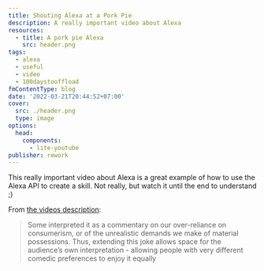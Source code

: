 ```yaml
---
title: Shouting Alexa at a Pork Pie
description: A really important video about Alexa
resources:
  - title: A pork pie Alexa
    src: header.png
tags:
  - alexa
  - useful
  - video
  - 100daystooffload
fmContentType: blog
date: '2022-03-21T20:44:52+07:00'
cover:
  src: ./header.png
  type: image
options:
  head:
    components:
      - lite-youtube
publisher: rework
---
```


This really important video about Alexa is a great example of how to use the Alexa API to create a skill. Not really, but watch it until the end to understand ;)

From [the videos description](https://www.youtube.com/watch?v=oCkcoNYbbuU):

> Some interpreted it as a commentary on our over-reliance on consumerism, or of the unrealistic demands we make of material possessions. Thus, extending this joke allows space for the audience’s own interpretation - allowing people with very different comedic preferences to enjoy it equally

<lite-youtube videoid="oCkcoNYbbuU" />
